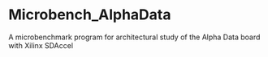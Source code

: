 # Microbench_AlphaData
A microbenchmark program for architectural study of the Alpha Data board with Xilinx SDAccel
